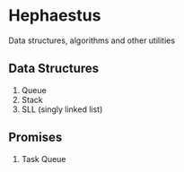 # Hephaestus

Data structures, algorithms and other utilities

## Data Structures
1. Queue
2. Stack
3. SLL (singly linked list)

## Promises
1. Task Queue